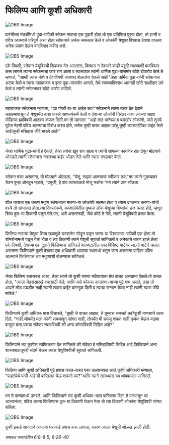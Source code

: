 # फिलिप्प आणि कूशी अधिकारी

![OBS Image](https://cdn.door43.org/obs/jpg/360px/obs-en-45-01.jpg)

प्रारंभीच्या मंडळींमध्ये पुढा-यांपैकी स्तेफन नावाचा एक पुढारी होता.तो एक प्रतिष्ठित पुरूष होता, तो ज्ञानी व पवित्र आत्म्याने परिपूर्ण असा होता.स्तेफनाने अनेक चमत्कार केले व लोकांनी येशूवर विश्वास ठेवावा यास्तव अनेक प्रमाण देऊन वादविवाद करीत असे.

![OBS Image](https://cdn.door43.org/obs/jpg/360px/obs-en-45-02.jpg)

एके दिवशी, स्तेफन येशूविषयी शिकवण देत असतांना, विश्वास न ठेवणारे काही यहूदी त्याच्याशी वादविवाद करू लागले.त्यांना स्तेफनाचा फार राग आला व त्याच्यावर त्यांनी धार्मिक पुढा-यांसमोर खोटे दोषारोप केले.ते म्हणाले, "आम्ही त्यास मोशे व देवाविषयी अपशब्द बोलतांना ऐकले आहे!"तेव्हा धार्मिक पुढा-यांनी स्तेफनास अटक केले व त्यास महायाजक व इतर पुढा-यांसमोर आणले, तेथे त्याच्याविरुदध आणखी खोटे साक्षीदार उभे केले व त्यांनी स्तेफनावर खोटे आरोप लाविले.

![OBS Image](https://cdn.door43.org/obs/jpg/360px/obs-en-45-03.jpg)

महायाजक स्तेफनास म्हणाला, "ह्या गोष्टी ख-या आहेत का?"स्तेफनाने त्यांस उत्तर देत देवाने अब्राहमापासून ते येशूपर्यंत कशा प्रकारे आश्चर्यकर्मे केली व देवाच्या लोकांनी निरंतर कशा त्याच्या आज्ञा मोडिल्या ह्याविषयी आठवण करून दिली.मग तो म्हणाला' "अहो ताठ मानेच्या व बंडखोर लोकांनो, जसे तुमचे पूर्वज नेहमी पवित्र आत्म्याचा विरोध करत होते, तसेच तुम्ही करत आहात.परंतु तुम्ही त्यांच्याहीपेक्षा वाईट केले आहे!तुम्ही मसिहास जीवे मारले आहे!"

![OBS Image](https://cdn.door43.org/obs/jpg/360px/obs-en-45-04.jpg)

जेव्हा धार्मिक पुढा-यांनी हे ऐकले, तेव्हा त्यांना खूप राग आला व त्यांनी आपल्या कानांवर हात ठेवून मोठ्याने ओरडले.त्यांनी स्तेफनास नगराच्या बाहेर ओढत नेले आणि त्यास दगडमार केला.

![OBS Image](https://cdn.door43.org/obs/jpg/360px/obs-en-45-05.jpg)

स्तेफन मरत असतांना, तो मोठ्याने ओरडला, "येशू, माझ्या आत्म्याचा स्वीकार कर."मग त्याने गुडघ्यावर येउन पुन्हा ओरडून म्हटले, "प्रभुजी, हे पाप त्यांच्याकडे मोजू नकोस."मग त्याने प्राण सोडला.

![OBS Image](https://cdn.door43.org/obs/jpg/360px/obs-en-45-06.jpg)

शौल नावाचा एक तरूण मनुष्य स्तेफनाला मारणा-या लोकांशी सहमत होता व त्यास दगडमार करणा-यांची वस्त्रे तो सांभाळत होता.त्या दिवसांमध्ये, यरूशलेमेतील पुष्कळ लोक येशूच्या शिष्यांचा छळ करत होते, म्हणून शिष्य दुस-या ठिकाणी पळून गेले.पण, असे असतांनाही, जेथे कोठे ते गेले, त्यांनी येशूविषयी प्रचार केला.

![OBS Image](https://cdn.door43.org/obs/jpg/360px/obs-en-45-07.jpg)

फिलिप्प नावाचा येशूचा शिष्य छळामूळे यरुशलेम सोडून पळून जाणा-या विश्वासणा-यांपैकी एक होता.तो शोमरोनामध्ये पळून गेला होता व त्या ठिकाणी त्याने येशूची सुवार्ता सांगितली व अनेकांचे तारण झाले.तेव्हा एके दिवशी, देवाच्या एक दूताने फिलिप्पास सांगितले वाळवंटातील एका विशिष्ट वाटेवर जा.तो वाटेने चालत असतांना फिलिप्पाने कूशी देशाचा एक अधिकारी आपल्या रथामध्ये बसून जात असताना पाहिला.पवित्र आत्म्याने फिलिप्पास त्या मनुष्याशी बोलण्यास सांगितले.

![OBS Image](https://cdn.door43.org/obs/jpg/360px/obs-en-45-08.jpg)

जेव्हा फिलिप्प रथाजवळ आला, तेव्हा त्याने तो कूशी यशया संदेष्ट्याचा ग्रंथ वाचत असताना ऐकले.तो वाचत होता, "त्याला मेंढरासारखे वधासाठी नेले; आणि जसे कोकरू कातरणा-याच्या पुढे गप्प असते, तसा तो आपले तोंड उघडीत नाही.त्यांनी त्याला वाईट वागणूक दिली व त्याचा सन्मान केला नाही.त्यांनी त्यास जीवे मारिले."

![OBS Image](https://cdn.door43.org/obs/jpg/360px/obs-en-45-09.jpg)

फिलिप्पाने कूशी अधिका-यास विचारले, "तुम्ही जे वाचत आहात, ते तुम्हास समजते का?कूशी माणसाने उत्तर दिले, "नाही.जोपर्यंत मला कोणी समजावून सांगत नाही, तोपर्यंत मी समजू शकत नाही.कृपया येऊन माझ्या बाजूस बसा.यशया संदेष्टा स्वतःविषयी की अन्य कोणाविषयी लिहित आहे?"

![OBS Image](https://cdn.door43.org/obs/jpg/360px/obs-en-45-10.jpg)

फिलिप्पाने त्या कूशीस स्पष्टिकरण देत सांगितले की संदेष्टा हे मसिहाविषयी लिहित आहे.फिलिप्पाने अन्य शास्त्रपाठातूनही संदर्भ घेऊन त्यास येशूविषयीची सुवार्ता सांगितली.

![OBS Image](https://cdn.door43.org/obs/jpg/360px/obs-en-45-11.jpg)

फिलिप्प आणि कूशी अधिकारी पुढे प्रवास करत-करत एका तळ्याजवळ आले.कूशी अधिकारी म्हणाला, "पाहा!येथे पाणी आहे!मी बाप्तिस्मा घेऊ शकतो का?"आणि त्याने सारथ्यास रथ थांबवायला सांगितले.

![OBS Image](https://cdn.door43.org/obs/jpg/360px/obs-en-45-12.jpg)

मग ते पाण्यामध्ये उतरले, आणि फिलिप्पाने त्या कूशी अधिका-यास बाप्तिस्मा दिला.ते पाण्यातून वर आल्यानंतर, पवित्र आत्मा फिलिप्पास दूस-या ठिकाणी घेऊन गेला  तो त्या ठिकाणी लोकांना येशूविषयी सांगत राहिला. 

![OBS Image](https://cdn.door43.org/obs/jpg/360px/obs-en-45-13.jpg)

कूशी इकडे आनंदाने आपल्या घराकडे प्रवास करू लागला, कारण त्याला येशूची ओळख झाली होती.

_बायबल कथाःप्रेषित 6:8-8:5; 8:26-40_